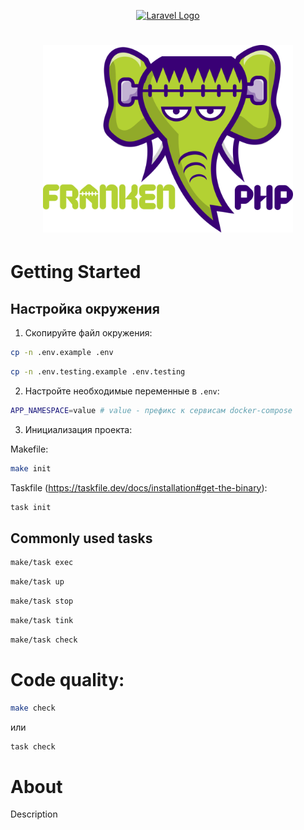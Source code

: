 <p align="center"><a href="https://laravel.com" target="_blank"><img src="https://raw.githubusercontent.com/laravel/art/master/logo-lockup/5%20SVG/2%20CMYK/1%20Full%20Color/laravel-logolockup-cmyk-red.svg" width="400" alt="Laravel Logo"></a></p>

<h1 align="center"><a href="https://frankenphp.dev"><img src="frankenphp.png" alt="FrankenPHP" width="400"></a></h1>

# Getting Started

## Настройка окружения

1. Скопируйте файл окружения:
```bash
cp -n .env.example .env
```
```bash
cp -n .env.testing.example .env.testing
```
2. Настройте необходимые переменные в `.env`:
```bash
APP_NAMESPACE=value # value - префикс к сервисам docker-compose 
```
3. Инициализация проекта:

Makefile:
```bash
make init
```
Taskfile (https://taskfile.dev/docs/installation#get-the-binary):
```bash
task init
```


## Commonly used tasks

```bash
make/task exec
```
```bash
make/task up
```
```bash
make/task stop
```
```bash
make/task tink
```
```bash
make/task check
```



# Code quality: 
```bash
make check
```
или
```bash
task check
```

# About 

Description
